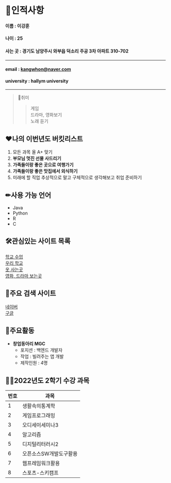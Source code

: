 
# 🧑인적사항
#### 이름 : 이강훈

#### 나이 : 25

#### 사는 곳 : 경기도 남양주시 와부읍 덕소리 주공 3차 아파트 310-702
------
#### email : kangwhon@naver.com

#### university : hallym university
-------
> 💪취미
>> 게임  
>> 드라마, 영화보기  
>> 노래 듣기  

## ❤나의 이번년도 버킷리스트
1. 모든 과목 올 A+ 맞기  
2. **부모님 멋진 선물 사드리기**    
3. **가족들이랑 좋은 곳으로 여행가기**  
4. **가족들이랑 좋은 맛집에서 외식하기**
5. 미래에 할 직업 추상적으로 말고 구체적으로 생각해보고 취업 준비하기  

## ✏사용 가능 언어
* Java
* Python
* R
* C

## 🛠관심있는 사이트 목록
[학교 수업][CyberCampus]  
[우리 학교][hallym]  
[옷 사는곳][무신사]  
[영화, 드라마 보는곳][넷플릭스]

## 🔧주요 검색 사이트
[네이버][naver]  
[구글][google]

[CyberCampus]: https://smartlead.hallym.ac.kr
[hallym]: https://www.hallym.ac.kr
[naver]: https://www.naver.com
[google]: http://google.com
[무신사]: https://www.musinsa.com
[넷플릭스]: https://www.netflix.com/kr

## 🦵주요활동
* **창업동아리 MGC**
  + 포지션 : 백엔드 개발자
  + 작업 : 빌려주는 앱 개발
  + 제작인원 : 4명

## 🧚‍♂️2022년도 2학기 수강 과목  
|번호|과목|
|---|---|
|1|생활속의통계학|
|2|게임프로그래밍|
|3|오디세이세미나3|
|4|알고리즘|
|5|디지털리터러시2|
|6|오픈소스SW개발도구활용|
|7|웹프레임워크활용|
|8|스포츠-스키캠프|


<!--
**kangwhon/kangwhon** is a ✨ _special_ ✨ repository because its `README.md` (this file) appears on your GitHub profile.

Here are some ideas to get you started:

- 🔭 I’m currently working on ...
- 🌱 I’m currently learning ...
- 👯 I’m looking to collaborate on ...
- 🤔 I’m looking for help with ...
- 💬 Ask me about ...
- 📫 How to reach me: ...
- 😄 Pronouns: ...
- ⚡ Fun fact: ...
-->
